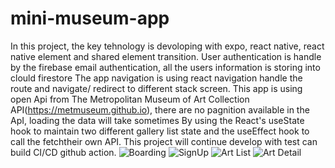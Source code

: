 # mini-museum-app
In this project, the key tehnology is devoloping with expo, react native, react native element and shared element transition.
User authentication is handle by the firebase email authentication, all the users information is storing into clould firestore
The app navigation is using react navigation handle the route and navigate/ redirect to different stack screen.
This app is using open Api from The Metropolitan Museum of Art Collection API(https://metmuseum.github.io), there are no pagnition available in the ApI, loading the data will take sometimes
By using the React's useState hook to maintain two different gallery list state and the useEffect hook to call the fetchtheir own API.
This project will continue develop with test can build CI/CD github action.
![Boarding](images/onBoarding.png "boarding screen")
![SignUp](images/SignUp_Screen.png "SignUp screen")
![Art List ](images/ArtList.png "SignUp screen")
![Art Detail ](images/ArtDetail.png "Art detail screen")
